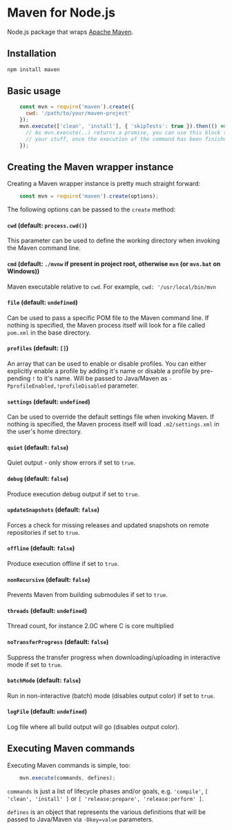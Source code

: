 # Maven for Node.js

Node.js package that wraps [Apache Maven](https://maven.apache.org/).

## Installation
```sh
npm install maven
```

## Basic usage
```javascript
    const mvn = require('maven').create({
      cwd: '/path/to/your/maven-project'
    });
    mvn.execute(['clean', 'install'], { 'skipTests': true }).then(() => {
      // As mvn.execute(..) returns a promise, you can use this block to continue
      // your stuff, once the execution of the command has been finished successfully.
    });
```

## Creating the Maven wrapper instance

Creating a Maven wrapper instance is pretty much straight forward:
```javascript
    const mvn = require('maven').create(options);
```

The following options can be passed to the <code>create</code> method:

#### `cwd` (default: ```process.cwd()```)
This parameter can be used to define the working directory when invoking the Maven command line.

#### `cmd` (default: ```./mvnw``` if present in project root, otherwise ```mvn``` (or ```mvn.bat``` on Windows))
Maven executable relative to `cwd`. For example, `cwd: '/usr/local/bin/mvn`

#### `file` (default: ```undefined```)
Can be used to pass a specific POM file to the Maven command line. If nothing is specified, the Maven process itself will look for a file called ```pom.xml``` in the base directory.

#### `profiles` (default: ```[]```)
An array that can be used to enable or disable profiles.
You can either explicitly enable a profile by adding it's name or disable a
profile by pre-pending ```!``` to it's name.
Will be passed to Java/Maven as ```-PprofileEnabled,!profileDisabled``` parameter.

#### `settings` (default: ```undefined```)
Can be used to override the default settings file when invoking Maven.
If nothing is specified, the Maven process itself will load ```.m2/settings.xml```
in the user's home directory.

#### `quiet` (default: ```false```)
Quiet output - only show errors if set to ```true```.

#### `debug` (default: ```false```)
Produce execution debug output if set to ```true```.

#### `updateSnapshots` (default: ```false```)
Forces a check for missing releases and updated snapshots on
remote repositories if set to ```true```.

#### `offline` (default: ```false```)
Produce execution offline if set to ```true```.

#### `nonRecursive` (default: ```false```)
Prevents Maven from building submodules if set to ```true```.

#### `threads` (default: ```undefined```)
Thread count, for instance 2.0C where C is core multiplied

#### `noTransferProgress` (default: ```false```)
Suppress the transfer progress when downloading/uploading in interactive mode if set to ```true```.

#### `batchMode` (default: ```false```)
Run in non-interactive (batch) mode (disables output color) if set to ```true```.

#### `logFile` (default: ```undefined```)
Log file where all build output will go (disables output color).

## Executing Maven commands

Executing Maven commands is simple, too:
```javascript
    mvn.execute(commands, defines);
```

`commands` is just a list of lifecycle phases and/or goals, e.g. ```'compile'```, ```[ 'clean', 'install' ]``` or ```[ 'release:prepare', 'release:perform' ]```.

`defines` is an object that represents the various definitions that will be passed to Java/Maven via ```-Dkey=value``` parameters.
